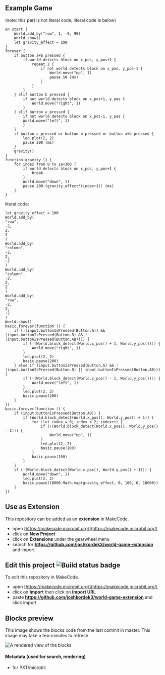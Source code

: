 ## Example Game
(note: this part is not literal code, literal code is below)
```
on start {
    World.add_by("row", 1, -9, 99)
    World.show()
    let gravity_effect = 100
}
forever {
    if button a+b pressed {
        if world detects block on x_pos, y_pos+1 {
            repeat 2 {
                if not world detects block on x_pos, y_pos-1 {
                    World.move("up", 1)
                    pause 50 (ms)
                }
            }
        }
    } elif button b pressed {
        if not world detects block on x_pos+1, y_pos {
            World.move("right", 1)
        }
    } elif button a pressed {
        if not world detects block on x_pos-1, y_pos {
        World.move("left", 1)
        }
    }
    if button a pressed or button b pressed or button a+b pressed {
        led.plot(2, 2)
        pause 200 (ms)
    }
    gravity()
}
function gravity () {
    for index from 0 to 1e+300 {
        if world detects block on x_pos, y_pos+1 {
            break
        }
        World.move("down", 1)
        pause 200-(gravity_effect*(index+1)) (ms)
    }
}
```
literal code:
```
let gravity_effect = 100
World.add_by(
"row",
-2,
2,
2
)
World.add_by(
"column",
-2,
2,
-2
)
World.add_by(
"column",
-2,
2,
2
)
World.add_by(
"row",
-2,
2,
-2
)
World.show()
basic.forever(function () {
    if (!(input.buttonIsPressed(Button.A)) && (input.buttonIsPressed(Button.B) && !(input.buttonIsPressed(Button.AB)))) {
        if (!(World.block_detect(World.x_pos() + 1, World.y_pos()))) {
            World.move("right", 1)
        }
        led.plot(2, 2)
        basic.pause(200)
    } else if (input.buttonIsPressed(Button.A) && !(input.buttonIsPressed(Button.B) || input.buttonIsPressed(Button.AB))) {
        if (!(World.block_detect(World.x_pos() - 1, World.y_pos()))) {
            World.move("left", 1)
        }
        led.plot(2, 2)
        basic.pause(200)
    }
})
basic.forever(function () {
    if (input.buttonIsPressed(Button.AB)) {
        if (World.block_detect(World.x_pos(), World.y_pos() + 1)) {
            for (let index = 0; index < 2; index++) {
                if (!(World.block_detect(World.x_pos(), World.y_pos() - 1))) {
                    World.move("up", 1)
                }
                led.plot(2, 2)
                basic.pause(100)
            }
            basic.pause(100)
        }
    } 
    if (!(World.block_detect(World.x_pos(), World.y_pos() + 1))) {
        World.move("down", 1)
        led.plot(2, 2)
        basic.pause(10000-Math.map(gravity_effect, 0, 100, 0, 10000))
    }
})
```
## Use as Extension

This repository can be added as an **extension** in MakeCode.

* open [https://makecode.microbit.org/](https://makecode.microbit.org/)
* click on **New Project**
* click on **Extensions** under the gearwheel menu
* search for **https://github.com/joshkordek3/world-game-extension** and import

## Edit this project ![Build status badge](https://github.com/joshkordek3/world-game-extension/workflows/MakeCode/badge.svg)

To edit this repository in MakeCode.

* open [https://makecode.microbit.org/](https://makecode.microbit.org/)
* click on **Import** then click on **Import URL**
* paste **https://github.com/joshkordek3/world-game-extension** and click import

## Blocks preview

This image shows the blocks code from the last commit in master.
This image may take a few minutes to refresh.

![A rendered view of the blocks](https://github.com/joshkordek3/world-game-extension/raw/master/.github/makecode/blocks.png)

#### Metadata (used for search, rendering)

* for PXT/microbit
<script src="https://makecode.com/gh-pages-embed.js"></script><script>makeCodeRender("{{ site.makecode.home_url }}", "{{ site.github.owner_name }}/{{ site.github.repository_name }}");</script>
